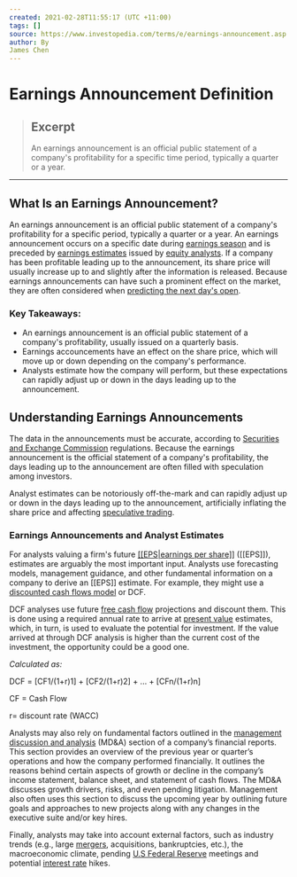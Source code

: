 ```yaml
---
created: 2021-02-28T11:55:17 (UTC +11:00)
tags: []
source: https://www.investopedia.com/terms/e/earnings-announcement.asp
author: By
James Chen
---
```


# Earnings Announcement Definition

> ## Excerpt
> An earnings announcement is an official public statement of a company's profitability for a specific time period, typically a quarter or a year.

---
## What Is an Earnings Announcement?

An earnings announcement is an official public statement of a company's profitability for a specific period, typically a quarter or a year. An earnings announcement occurs on a specific date during [earnings season](https://www.investopedia.com/terms/e/earningsseason.asp) and is preceded by [earnings estimates](https://www.investopedia.com/terms/e/earningsestimate.asp) issued by [equity analysts](https://www.investopedia.com/articles/personal-finance/082815/day-life-equity-research-analyst.asp). If a company has been profitable leading up to the announcement, its share price will usually increase up to and slightly after the information is released. Because earnings announcements can have such a prominent effect on the market, they are often considered when [predicting the next day's open](https://www.investopedia.com/articles/active-trading/081313/ways-gauge-market-open-direction.asp).

### Key Takeaways:

-   An earnings announcement is an official public statement of a company's profitability, usually issued on a quarterly basis.
-   Earnings accouncements have an effect on the share price, which will move up or down depending on the company's performance.
-   Analysts estimate how the company will perform, but these expectations can rapidly adjust up or down in the days leading up to the announcement.

## Understanding Earnings Announcements

The data in the announcements must be accurate, according to [Securities and Exchange Commission](https://www.investopedia.com/terms/s/sec.asp) regulations. Because the earnings announcement is the official statement of a company's profitability, the days leading up to the announcement are often filled with speculation among investors.

Analyst estimates can be notoriously off-the-mark and can rapidly adjust up or down in the days leading up to the announcement, artificially inflating the share price and affecting [speculative trading](https://www.investopedia.com/terms/s/speculation.asp).

### Earnings Announcements and Analyst Estimates

For analysts valuing a firm's future [[[EPS|earnings per share]]](https://www.investopedia.com/terms/e/eps.asp) ([[EPS]]), estimates are arguably the most important input. Analysts use forecasting models, management guidance, and other fundamental information on a company to derive an [[EPS]] estimate. For example, they might use a [discounted cash flows model](https://www.investopedia.com/terms/d/dcf.asp) or DCF.

DCF analyses use future [free cash flow](https://www.investopedia.com/terms/f/freecashflow.asp) projections and discount them. This is done using a required annual rate to arrive at [present value](https://www.investopedia.com/terms/p/presentvalue.asp) estimates, which, in turn, is used to evaluate the potential for investment. If the value arrived at through DCF analysis is higher than the current cost of the investment, the opportunity could be a good one.

_Calculated as:_

DCF = \[CF1/(1+r)1\] + \[CF2/(1+r)2\] + ... + \[CFn/(1+r)n\]

CF = Cash Flow

r= discount rate (WACC)

Analysts may also rely on fundamental factors outlined in the [management discussion and analysis](https://www.investopedia.com/terms/m/mdanalysis.asp) (MD&A) section of a company’s financial reports. This section provides an overview of the previous year or quarter’s operations and how the company performed financially. It outlines the reasons behind certain aspects of growth or decline in the company’s income statement, balance sheet, and statement of cash flows. The MD&A discusses growth drivers, risks, and even pending litigation. Management also often uses this section to discuss the upcoming year by outlining future goals and approaches to new projects along with any changes in the executive suite and/or key hires.

Finally, analysts may take into account external factors, such as industry trends (e.g., large [mergers](https://www.investopedia.com/terms/m/mergersandacquisitions.asp), acquisitions, bankruptcies, etc.), the macroeconomic climate, pending [U.S Federal Reserve](https://www.investopedia.com/terms/f/federalreservebank.asp) meetings and potential [interest rate](https://www.investopedia.com/terms/i/interestrate.asp) hikes.
